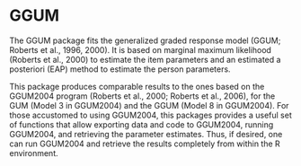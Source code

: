 # GGUM
The GGUM package fits the generalized graded response model (GGUM; Roberts et al., 1996, 2000). It is based on marginal maximum likelihood (Roberts et al., 2000) to estimate the item parameters and an estimated a posteriori (EAP) method to estimate the person parameters.

This package produces comparable results to the ones based on the GGUM2004 program (Roberts et al., 2000; Roberts et al., 2006), for the GUM (Model 3 in GGUM2004) and the GGUM (Model 8 in GGUM2004). For those accustomed to using GGUM2004, this packages provides a useful set of functions that allow exporting data and code to GGUM2004, running GGUM2004, and retrieving the parameter estimates. Thus, if desired, one can run GGUM2004 and retrieve the results completely from within the R environment.
